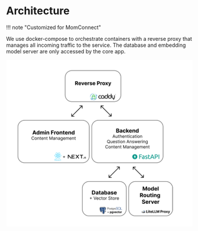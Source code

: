 # Architecture

!!! note "Customized for MomConnect"

We use docker-compose to orchestrate containers with a reverse proxy that manages all
incoming traffic to the service. The database and embedding model server are only accessed by the core
app.

<p align="center">
  <img src="../../images/architecture.png" alt="Flow"/>
</p>
